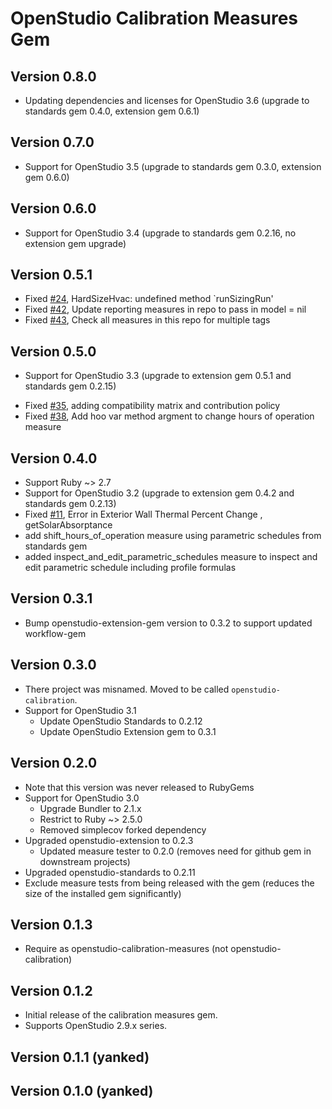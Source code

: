# OpenStudio Calibration Measures Gem

## Version 0.8.0
* Updating dependencies and licenses for OpenStudio 3.6 (upgrade to standards gem 0.4.0, extension gem 0.6.1)

## Version 0.7.0
* Support for OpenStudio 3.5 (upgrade to standards gem 0.3.0, extension gem 0.6.0)

## Version 0.6.0
* Support for OpenStudio 3.4 (upgrade to standards gem 0.2.16, no extension gem upgrade)

## Version 0.5.1
* Fixed [#24]( https://github.com/NREL/openstudio-calibration-gem/pull/24 ), HardSizeHvac: undefined method `runSizingRun'
* Fixed [#42]( https://github.com/NREL/openstudio-calibration-gem/pull/42 ), Update reporting measures in repo to pass in model = nil
* Fixed [#43]( https://github.com/NREL/openstudio-calibration-gem/pull/43 ), Check all measures in this repo for multiple tags

## Version 0.5.0
* Support for OpenStudio 3.3 (upgrade to extension gem 0.5.1 and standards gem 0.2.15)
- Fixed [#35]( https://github.com/NREL/openstudio-calibration-gem/pull/35 ), adding compatibility matrix and contribution policy
- Fixed [#38]( https://github.com/NREL/openstudio-calibration-gem/pull/38 ), Add hoo var method argment to change hours of operation measure

## Version 0.4.0

* Support Ruby ~> 2.7
* Support for OpenStudio 3.2 (upgrade to extension gem 0.4.2 and standards gem 0.2.13)
* Fixed [#11]( https://github.com/NREL/openstudio-calibration-gem/issues/11 ), Error in Exterior Wall Thermal Percent Change , getSolarAbsorptance
* add shift_hours_of_operation measure using parametric schedules from standards gem
* added inspect_and_edit_parametric_schedules measure to inspect and edit parametric schedule including profile formulas

## Version 0.3.1

* Bump openstudio-extension-gem version to 0.3.2 to support updated workflow-gem

## Version 0.3.0

* There project was misnamed. Moved to be called `openstudio-calibration`.
* Support for OpenStudio 3.1
    * Update OpenStudio Standards to 0.2.12
    * Update OpenStudio Extension gem to 0.3.1

## Version 0.2.0

* Note that this version was never released to RubyGems
* Support for OpenStudio 3.0
    * Upgrade Bundler to 2.1.x
    * Restrict to Ruby ~> 2.5.0   
    * Removed simplecov forked dependency 
* Upgraded openstudio-extension to 0.2.3
    * Updated measure tester to 0.2.0 (removes need for github gem in downstream projects)
* Upgraded openstudio-standards to 0.2.11
* Exclude measure tests from being released with the gem (reduces the size of the installed gem significantly)

## Version 0.1.3

* Require as openstudio-calibration-measures (not openstudio-calibration)

## Version 0.1.2

* Initial release of the calibration measures gem.
* Supports OpenStudio 2.9.x series.

## Version 0.1.1 (yanked)
## Version 0.1.0 (yanked)

